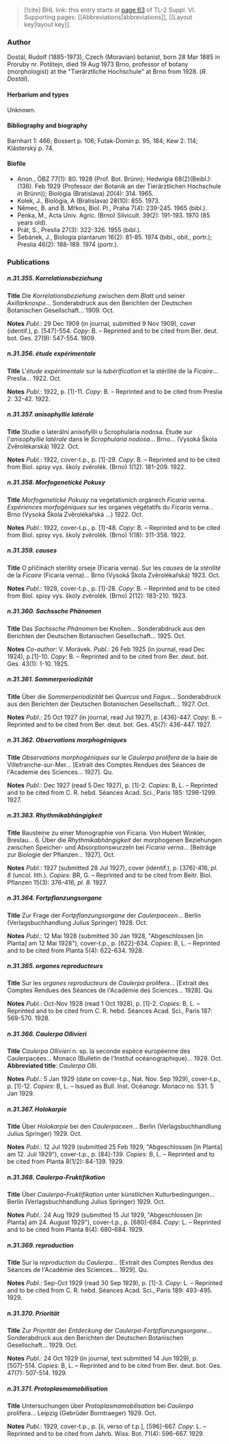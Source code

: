 > [!cite] BHL link: this entry starts at [page 63](https://www.biodiversitylibrary.org/item/103835#page/73/mode/1up) of TL-2 Suppl. VI.
> Supporting pages: [[Abbreviations|abbreviations]], [[Layout key|layout key]].

### Author

Dostál, Rudolf (1885-1973), Czech (Moravian) botanist, born 28 Mar 1885 in Proruby nr. Potštejn, died 19 Aug 1973 Brno, professor of botany (morphologist) at the "Tierärztliche Hochschule" at Brno from 1928. (*R. Dostál*).

#### Herbarium and types

Unknown.

#### Bibliography and biography

Barnhart 1: 466; Bossert p. 106; Futak-Domin p. 95, 184; Kew 2: 114; Klásterský p. 74.

#### Biofile

- Anon., ÖBZ 77(1): 80. 1928 (Prof. Bot. Brünn); Hedwigia 68(2)(Beibl.): (136). Feb 1929 (Professor der Botanik an der Tierärztlichen Hochschule in Brünn)); Biológia (Bratislava) 20(4): 314. 1965.
- Kolek, J., Biológia, A (Bratislava) 28(10): 855. 1973.
- Němec, B. and B. Mŕkos, Biol. Pl., Praha 7(4): 239-245. 1965 (bibl.).
- Penka, M., Acta Univ. Agric. (Brno) Silvicult. 39(2): 191-193. 1970 (85 years old).
- Prát, S., Preslia 27(3): 322-326. 1955 (bibl.).
- Šebánek, J., Biologia plantarum 16(2): 81-85. 1974 (bibl., obit., portr.); Preslia 46(2): 188-189. 1974 (portr.).

### Publications

##### n.31.355. Korrelationsbeziehung

**Title**
Die *Korrelationsbeziehung* zwischen dem *Blatt* und seiner *Axillarknospe*... Sonderabdruck aus den Berichten der Deutschen Botanischen Gesellschaft... 1909. Oct.

**Notes**
*Publ*.: 29 Dec 1909 (in journal, submitted 9 Nov 1909), cover (identif.), p. \[547\]-554. *Copy*: B. – Reprinted and to be cited from Ber. deut. bot. Ges. 27(9): 547-554. 1909.

##### n.31.356. étude expérimentale

**Title**
L'*étude expérimentale* sur la *tubérification* et la stérilité de la *Ficaire*... Preslia... 1922. Oct.

**Notes**
*Publ*.: 1922, p. \[1\]-11. *Copy*: B. – Reprinted and to be cited from Preslia 2: 32-42. 1922.

##### n.31.357. anisophyllie latérale

**Title**
Studie o laterální anísofyllii u Scrophularia nodosa. Étude sur l'*anisophyllie latérale* dans le *Scrophularia nodosa*... Brno... (Vysoká Škola Zvěrolékarská) 1922. Oct.

**Notes**
*Publ*.: 1922, cover-t.p., p. \[1\]-29. *Copy*: B. – Reprinted and to be cited from Biol. spisy vys. školy zvěrolék. (Brno) 1(12): 181-209. 1922.

##### n.31.358. Morfogenetícké Pokusy

**Title**
*Morfogenetícké Pokusy* na vegetativních orgánech *Ficaria* verna. *Expériences morfogéniques* sur les organes végétatifs du *Ficaria* verna... Brno (Vysoká Škola Zvěrolékařská ...) 1922. Oct.

**Notes**
*Publ*.: 1922, cover-t.p., p. \[1\]-48. *Copy*: B. – Reprinted and to be cited from Biol. spisy vys. školy zvěrolék. (Brno) 1(18): 311-358. 1922.

##### n.31.359. causes

**Title**
O příčinách sterility orseje (Ficaria verna). Sur les *causes* de la *stérilité* de la *Ficaire* (Ficaria verna)... Brno (Vysoká Škola Zvěrolékařská) 1923. Oct.

**Notes**
*Publ*.: 1928, cover-t.p., p. \[1\]-28. *Copy*: B. – Reprinted and to be cited from Biol. spisy vys. školy zvěrolék. (Brno) 2(12): 183-210. 1923.

##### n.31.360. Sachssche Phänomen

**Title**
Das *Sachssche Phänomen* bei Knollen... Sonderabdruck aus den Berichten der Deutschen Botanischen Gesellschaft... 1925. Oct.

**Notes**
*Co-author*: V. Morávek.
*Publ*.: 26 Feb 1925 (in journal, read Dec 1924), p.\[1\]-10. *Copy*: B. – Reprinted and to be cited from Ber. deut. bot. Ges. 43(1): 1-10. 1925.

##### n.31.361. Sommerperiodizität

**Title**
Über die *Sommerperiodizität* bei *Quercus* und *Fagus*... Sonderabdruck aus den Berichten der Deutschen Botanischen Gesellschaft... 1927. Oct.

**Notes**
*Publ*.: 25 Oct 1927 (in journal, read Jul 1927), p. \[436\]-447. *Copy*: B. – Reprinted and to be cited from Ber. deut. bot. Ges. 45(7): 436-447. 1927.

##### n.31.362. Observations morphogéniques

**Title**
*Observations morphogéniques* sur le *Caulerpa prolifera* de la baie de Villefranche-sur-Mer... \[Extrait des Comptes Rendues des Séances de l'Academie des Sciences... 1927\]. Qu.

**Notes**
*Publ*.: Dec 1927 (read 5 Dec 1927), p. \[1\]-2. *Copies*: B, L. – Reprinted and to be cited from C. R. hebd. Séances Acad. Sci., Paris 185: 1298-1299. 1927.

##### n.31.363. Rhythmikabhängigkeit

**Title**
Bausteine zu einer Monographie von Ficaria. Von Hubert Winkler, Breslau... 6. Über die *Rhythmikabhängigkeit* der morphogenen Beziehungen zwischen Speicher- und Absorptionswurzeln bei *Ficaria verna*... \[Beiträge zur Biologie der Pflanzen... 1927\]. Oct.

**Notes**
*Publ*.: 1927 (submitted 28 Jul 1927), cover (identif.), p. \[376\]-416, *pl. 8* (uncol. lith.). *Copies*: BR, G. – Reprinted and to be cited from Beitr. Biol. Pflanzen 15(3): 376-416, *pl. 8.* 1927.

##### n.31.364. Fortpflanzungsorgane

**Title**
Zur Frage der *Fortpflanzungsorgane* der *Caulerpaceen*... Berlin (Verlagsbuchhandlung Julius Springer) 1928. Oct.

**Notes**
*Publ*.: 12 Mai 1928 (submitted 30 Jan 1928, "Abgeschlossen \[in Planta\] am 12 Mai 1928"), cover-t.p., p. \[622\]-634. *Copies*: B, L. – Reprinted and to be cited from Planta 5(4): 622-634. 1928.

##### n.31.365. organes reproducteurs

**Title**
Sur les *organes reproducteurs* de *Caulerpa* prolifera... \[Extrait des Comptes Rendues des Séances de l'Académie des Sciences... 1928\]. Qu.

**Notes**
*Publ*.: Oct-Nov 1928 (read 1 Oct 1928), p. \[1\]-2. *Copies*: B, L. – Reprinted and to be cited from C. R. hebd. Séances Acad. Sci., Paris 187: 569-570. 1928.

##### n.31.366. Caulerpa Ollivieri

**Title**
*Caulerpa Ollivieri* n. sp. la seconde espèce européenne des Caulerpacées... Monaco (Bulletin de l'Institut océanographique)... 1929. Oct.
**Abbreviated title**: *Caulerpa Olli.*

**Notes**
*Publ*.: 5 Jan 1929 (date on cover-t.p., Nat. Nov. Sep 1929), cover-t.p., p. \[1\]-12. *Copies*: B, L. – Issued as Bull. Inst. Océanogr. Monaco no. 531. 5 Jan 1929.

##### n.31.367. Holokarpie

**Title**
Über *Holokarpie* bei den *Caulerpaceen*... Berlin (Verlagsbuchhandlung Julius Springer) 1929. Oct.

**Notes**
*Publ*.: 12 Jul 1929 (submitted 25 Feb 1929, "Abgeschlossen \[in Planta\] am 12. Juli 1929"), cover-t.p., p. \[84\]-139. *Copies*: B, L. – Reprinted and to be cited from Planta 8(1/2): 84-139. 1929.

##### n.31.368. Caulerpa-Fruktifikation

**Title**
Über *Caulerpa-Fruktifikation* unter künstlichen Kulturbedingungen... Berlin (Verlagsbuchhandlung Julius Springer) 1929. Oct.

**Notes**
*Publ*.: 24 Aug 1929 (submitted 15 Jul 1929, "Abgeschlossen \[in Planta\] am 24. August 1929"), cover-t.p., p. \[680\]-684. *Copy*: L. – Reprinted and to be cited from Planta 8(4): 680-684. 1929.

##### n.31.369. reproduction

**Title**
Sur la *reproduction* du *Caulerpa*... \[Extrait des Comptes Rendus des Séances de l'Académie des Sciences... 1929\]. Qu.

**Notes**
*Publ*.: Sep-Oct 1929 (read 30 Sep 1929), p. \[1\]-3. *Copy*: L. – Reprinted and to be cited from C. R. hebd. Séances Acad. Sci., Paris 189: 493-495. 1929.

##### n.31.370. Priorität

**Title**
Zur *Priorität* der *Entdeckung* der *Caulerpa-Fortpflanzungsorgane*... Sonderabdruck aus den Berichten der Deutschen Botanischen Gesellschaft... 1929. Oct.

**Notes**
*Publ*.: 24 Oct 1929 (in journal, text submitted 14 Jun 1929), p. \[507\]-514. *Copies*: B, L. – Reprinted and to be cited from Ber. deut. bot. Ges. 47(7): 507-514. 1929.

##### n.31.371. Protoplasmamobilisation

**Title**
Untersuchungen über *Protoplasmamobilisation* bei *Caulerpa* prolifera... Leipzig (Gebrüder Borntraeger) 1929. Oct.

**Notes**
*Publ*.: 1929, cover-t.p., p. \[ii, verso of t.p.\], \[596\]-667. *Copy*: L. – Reprinted and to be cited from Jahrb. Wiss. Bot. 71(4): 596-667. 1929.

